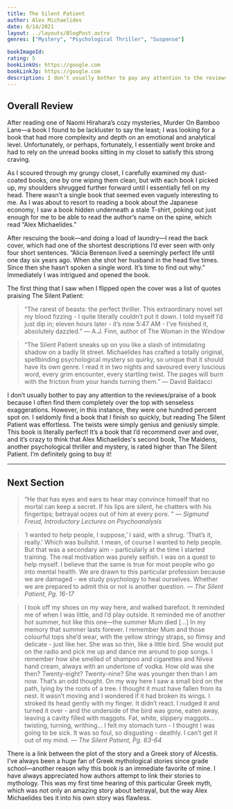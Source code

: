 ```yaml
---
title: The Silent Patient
author: Alex Michaelides
date: 8/14/2021
layout: ../layouts/BlogPost.astro
genres: ["Mystery", "Psychological Thriller", "Suspense"]

bookImageId: 
rating: 5
bookLinkUs: https://google.com
bookLinkJp: https://google.com
description: I don’t usually bother to pay any attention to the reviews/praise of a book because I often find them completely over the top with senseless exaggerations. However, in this instance, they were one hundred percent spot on. I seldomly find a book that I finish so quickly, but reading The Silent Patient was effortless. The twists were simply genius and geniusly simple. This book is literally perfect! It’s a book that I’d recommend over and over, and it’s crazy to think that Alex Michaelides's second book, The Maidens, another psychological thriller and mystery, is rated higher than The Silent Patient. I’m definitely going to buy it!
---
```


## Overall Review

After reading one of Naomi Hirahara’s cozy mysteries, Murder On Bamboo Lane—a book I found to be lackluster to say the least; I was looking for a book that had more complexity and depth on an emotional and analytical level. Unfortunately, or perhaps, fortunately, I essentially went broke and had to rely on the unread books sitting in my closet to satisfy this strong craving. 

As I scoured through my grungy closet, I carefully examined my dust-coated books, one by one wiping them clean, but with each book I picked up, my shoulders shrugged further forward until I essentially fell on my head. There wasn’t a single book that seemed even vaguely interesting to me. As I was about to resort to reading a book about the Japanese economy, I saw a book hidden underneath a stale T-shirt, poking out just enough for me to be able to read the author’s name on the spine, which read “Alex Michaelides.” 

After rescuing the book—and doing a load of laundry—I read the back cover, which had one of the shortest descriptions I’d ever seen with only four short sentences. “Alicia Berenson lived a seemingly perfect life until one day six years ago. When she shot her husband in the head five times. Since then she hasn’t spoken a single word. It’s time to find out why.” Immediately I was intrigued and opened the book.

The first thing that I saw when I flipped open the cover was a list of quotes praising The Silent Patient:

>“The rarest of beasts: the perfect thriller. This extraordinary novel set my blood fizzing - I quite literally couldn’t put it down. I told myself I’d just dip in; eleven hours later - it’s now 5:47 AM - I’ve finished it, absolutely dazzled.”
— A.J. Finn, author of The Woman in the Window

>“The Silent Patient sneaks up on you like a slash of intimidating shadow on a badly lit street. Michaelides has crafted a totally original, spellbinding psychological mystery so quirky, so unique that it should have its own genre. I read it in two nights and savoured every luscious word, every grim encounter, every startling twist. The pages will burn with the friction from your hands turning them.”
— David Baldacci

I don’t usually bother to pay any attention to the reviews/praise of a book because I often find them completely over the top with senseless exaggerations. However, in this instance, they were one hundred percent spot on. I seldomly find a book that I finish so quickly, but reading The Silent Patient was effortless. The twists were simply genius and geniusly simple. This book is literally perfect! It’s a book that I’d recommend over and over, and it’s crazy to think that Alex Michaelides's second book, The Maidens, another psychological thriller and mystery, is rated higher than The Silent Patient. I’m definitely going to buy it!

---

## Next Section

>“He that has eyes and ears to hear may convince himself that no mortal can keep a secret. If his lips are silent, he chatters with his fingertips; betrayal oozes out of him at every pore. ”
<cite>— Sigmund Freud, Introductory Lectures on Psychoanalysis</cite>

>‘I wanted to help people, I suppose,’ I said, with a shrug. ‘That’s it, really.’
Which was bullshit.
I mean, of course I wanted to help people. But that was a secondary aim - particularly at the time I started training. The real motivation was purely selfish. I was on a quest to help myself. I believe that the same is true for most people who go into mental health. We are drawn to this particular profession because we are damaged - we study psychology to heal ourselves. Whether we are prepared to admit this or not is another question. 
<cite>— The Silent Patient, Pg. 16-17</cite>

>I took off my shoes on my way here, and walked barefoot. It reminded me of when I was little, and I’d play outside. It reminded me of another hot summer, hot like this one—the summer Mum died [...] In my memory that summer lasts forever. I remember Mum and those colourful tops she’d wear, with the yellow stringy straps, so flimsy and delicate - just like her. She was so thin, like a little bird. She would put on the radio and pick me up and dance me around to pop songs. I remember how she smelled of shampoo and cigarettes and Nivea hand cream, always with an undertone of vodka. How old was she then? Twenty-eight? Twenty-nine? She was younger then than I am now.
That’s an odd thought.
On my way here I saw a small bird on the path, lying by the roots of a tree. I thought it must have fallen from its nest. It wasn’t moving and I wondered if it had broken its wings. I stroked its head gently with my finger. It didn’t react. I nudged it and turned it over - and the underside of the bird was gone, eaten away, leaving a cavity filled with maggots. Fat, white, slippery maggots... twisting, turning, writhing... I felt my stomach turn - I thought I was going to be sick. It was so foul, so disgusting - deathly.
I can’t get it out of my mind.
<cite>— The Silent Patient, Pg. 63-64</cite>


There is a link between the plot of the story and a Greek story of Alcestis. I’ve always been a huge fan of Greek mythological stories since grade school—another reason why this book is an immediate favorite of mine. I have always appreciated how authors attempt to link their stories to mythology. This was my first time hearing of this particular Greek myth, which was not only an amazing story about betrayal, but the way Alex Michaelides ties it into his own story was flawless. 